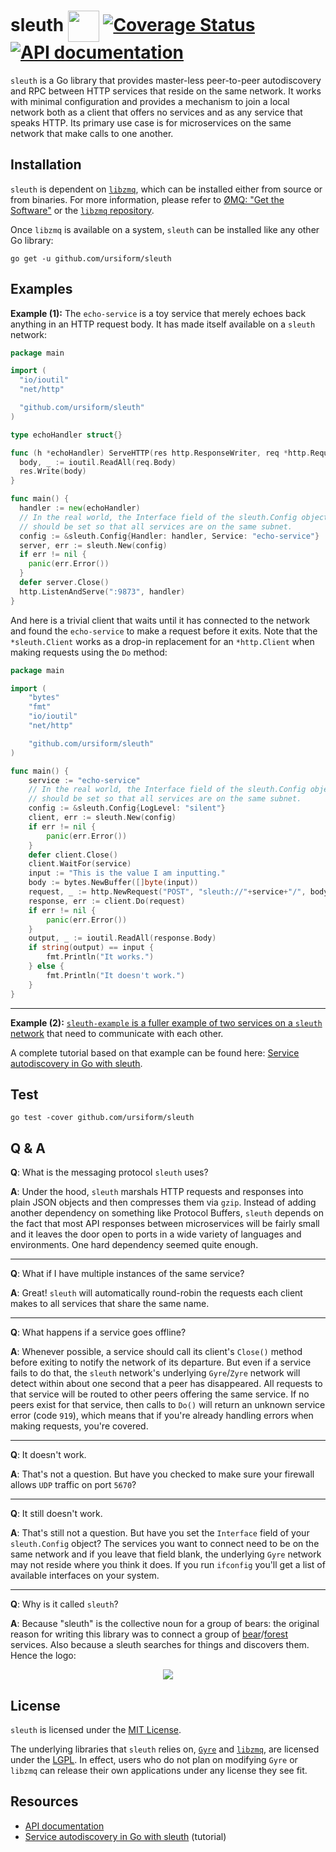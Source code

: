 # sleuth <img src="https://cdn.rawgit.com/ursiform/sleuth/662e1c96d211b0d27c30fbfa043edc4b3bd6c35d/logo.svg" height="50" valign="middle"> [![Coverage Status](https://coveralls.io/repos/github/ursiform/sleuth/badge.svg?branch=master)](https://coveralls.io/github/ursiform/sleuth?branch=master) [![API documentation](https://godoc.org/github.com/ursiform/sleuth?status.svg)](https://godoc.org/github.com/ursiform/sleuth)


`sleuth` is a Go library that provides master-less peer-to-peer autodiscovery and RPC
between HTTP services that reside on the same network. It works with minimal
configuration and provides a mechanism to join a local network both as a
client that offers no services and as any service that speaks HTTP. Its
primary use case is for microservices on the same network that make calls to
one another.

## Installation
`sleuth` is dependent on [`libzmq`](https://github.com/zeromq/libzmq), which can be installed either from source or from binaries. For more information, please refer to [ØMQ: "Get the Software"](http://zeromq.org/intro:get-the-software) or the [`libzmq` repository](https://github.com/zeromq/libzmq).

Once `libzmq` is available on a system, `sleuth` can be installed like any other Go library:

```
go get -u github.com/ursiform/sleuth
```

## Examples
**Example (1):** The `echo-service` is a toy service that merely echoes back anything in an HTTP request body. It has made itself available on a `sleuth` network:
```go
package main

import (
  "io/ioutil"
  "net/http"

  "github.com/ursiform/sleuth"
)

type echoHandler struct{}

func (h *echoHandler) ServeHTTP(res http.ResponseWriter, req *http.Request) {
  body, _ := ioutil.ReadAll(req.Body)
  res.Write(body)
}

func main() {
  handler := new(echoHandler)
  // In the real world, the Interface field of the sleuth.Config object
  // should be set so that all services are on the same subnet.
  config := &sleuth.Config{Handler: handler, Service: "echo-service"}
  server, err := sleuth.New(config)
  if err != nil {
    panic(err.Error())
  }
  defer server.Close()
  http.ListenAndServe(":9873", handler)
}
```

And here is a trivial client that waits until it has connected to the network and found the `echo-service` to make a request before it exits. Note that the `*sleuth.Client` works as a drop-in replacement for an `*http.Client` when making requests using the `Do` method:

```go
package main

import (
	"bytes"
	"fmt"
	"io/ioutil"
	"net/http"

	"github.com/ursiform/sleuth"
)

func main() {
	service := "echo-service"
	// In the real world, the Interface field of the sleuth.Config object
	// should be set so that all services are on the same subnet.
	config := &sleuth.Config{LogLevel: "silent"}
	client, err := sleuth.New(config)
	if err != nil {
		panic(err.Error())
	}
	defer client.Close()
	client.WaitFor(service)
	input := "This is the value I am inputting."
	body := bytes.NewBuffer([]byte(input))
	request, _ := http.NewRequest("POST", "sleuth://"+service+"/", body)
	response, err := client.Do(request)
	if err != nil {
		panic(err.Error())
	}
	output, _ := ioutil.ReadAll(response.Body)
	if string(output) == input {
		fmt.Println("It works.")
	} else {
		fmt.Println("It doesn't work.")
	}
}
```

---

**Example (2):**  [`sleuth-example` is a fuller example of two services on a `sleuth` network](https://github.com/afshin/sleuth-example/) that need to communicate with each other.

A complete tutorial based on that example can be found here: [Service autodiscovery in Go with sleuth](http://darian.af/post/master-less-peer-to-peer-micro-service-autodiscovery-in-golang-with-sleuth/).

## Test
    go test -cover github.com/ursiform/sleuth

## Q & A

**Q**: What is the messaging protocol `sleuth` uses?

**A**: Under the hood, `sleuth` marshals HTTP requests and responses into plain JSON objects and then compresses them via `gzip`. Instead of adding another dependency on something like Protocol Buffers, `sleuth` depends on the fact that most API responses between microservices will be fairly small and it leaves the door open to ports in a wide variety of languages and environments. One hard dependency seemed quite enough.

---

**Q**: What if I have multiple instances of the same service?

**A**: Great! `sleuth` will automatically round-robin the requests each client makes to all services that share the same name.

---

**Q**: What happens if a service goes offline?

**A**: Whenever possible, a service should call its client's `Close()` method before exiting to notify the network of its departure. But even if a service fails to do that, the `sleuth` network's underlying `Gyre`/`Zyre` network will detect within about one second that a peer has disappeared. All requests to that service will be routed to other peers offering the same service. If no peers exist for that service, then calls to `Do()` will return an unknown service error (code `919`), which means that if you're already handling errors when making requests, you're covered.

---

**Q**: It doesn't work.

**A**: That's not a question. But have you checked to make sure your firewall allows `UDP` traffic on port `5670`?

---

**Q**: It still doesn't work.

**A**: That's still not a question. But have you set the `Interface` field of your `sleuth.Config` object? The services you want to connect need to be on the same network and if you leave that field blank, the underlying `Gyre` network may not reside where you think it does. If you run `ifconfig` you'll get a list of available interfaces on your system.

---

**Q**: Why is it called `sleuth`?

**A**: Because "sleuth" is the collective noun for a group of bears: the original reason for writing this library was to connect a group of [bear](https://github.com/ursiform/bear)/[forest](https://github.com/ursiform/forest) services. Also because a sleuth searches for things and discovers them. Hence the logo:

<p align="center">
    <img src="https://cdn.rawgit.com/ursiform/sleuth/662e1c96d211b0d27c30fbfa043edc4b3bd6c35d/logo.svg">
</p>

## License
`sleuth` is licensed under the [MIT License](LICENSE).

The underlying libraries that `sleuth` relies on, [`Gyre`](https://github.com/zeromq/gyre) and [`libzmq`](https://github.com/zeromq/libzmq), are licensed under the [LGPL](http://www.gnu.org/licenses/lgpl-3.0.en.html). In effect, users who do not plan on modifying `Gyre` or `libzmq` can release their own applications under any license they see fit.

## Resources

* [API documentation](https://godoc.org/github.com/ursiform/sleuth)
* [Service autodiscovery in Go with sleuth](http://darian.af/post/master-less-peer-to-peer-micro-service-autodiscovery-in-golang-with-sleuth/) (tutorial)
